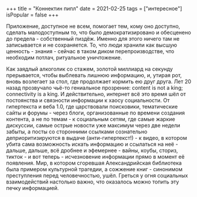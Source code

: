 +++
title = "Коннектин пипл"
date = 2021-02-25
tags = ["интересное"]
isPopular = false
+++

Приложение, доступное не всем, помогает тем, кому оно доступно, сделать малодоступным то, 
что было демократизировано и обесценено до предела - собственный пиздёж. 
Именно для этого ничего там не записывается и не сохраняется. 
То, что люди хранили как высшую ценность - знания - сейчас в таком диком перепроизводстве, что необходим потлач,
ритуальное уничтожение. 

Как заядлый алкоголик со стажем, золотой миллиард на секунду прерывается, чтобы выблевать лишнюю информацию, 
и, утирая рот, вновь возлегает за стол, где продолжает кормить ею друг друга.
Лет 20 назад прозвучало чьё-то гениальное прозрение: content is not a king; connectivity is a king. 
И действительно, интернет всё это время шёл от постоянства и связности информации к хаосу социальности. 
От гипертекста и веба 1.0, где царствовали поисковики, тематические сайты и форумы - через блоги, 
организованные по времени создания контента, а не по темам - к социальным сетям, где самые жаркие дискуссии, 
самые острые новости уже максимум через две недели забыты, а посты со сторонними ссылками сознательно 
деприоритизируются в выдаче (анти-гипертекст!) - к видео, в котором убита сама возможность искать информацию и 
ссылаться на неё - дальше, дальше, всё дробнее и эфемернее - вайны, коубы, сториз, тикток - и вот теперь - исчезновение информации прямо в момент её появления.
Мир, в котором сгоревшая Александрийская библиотека была примером культурной трагедии, 
а сожжение книг - синонимом преступления перед человечностью, ушёл.
Греться у огня социальных взаимодействий настолько важно, что оказалось можно топить эту печку информацией.